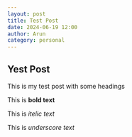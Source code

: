 ```yaml
---
layout: post
title: Test Post
date: 2024-06-19 12:00
author: Arun
category: personal
---
```

## Yest Post

This is my test post with some headings

This is **bold text**

This is *itelic text*

This is _underscore text_

